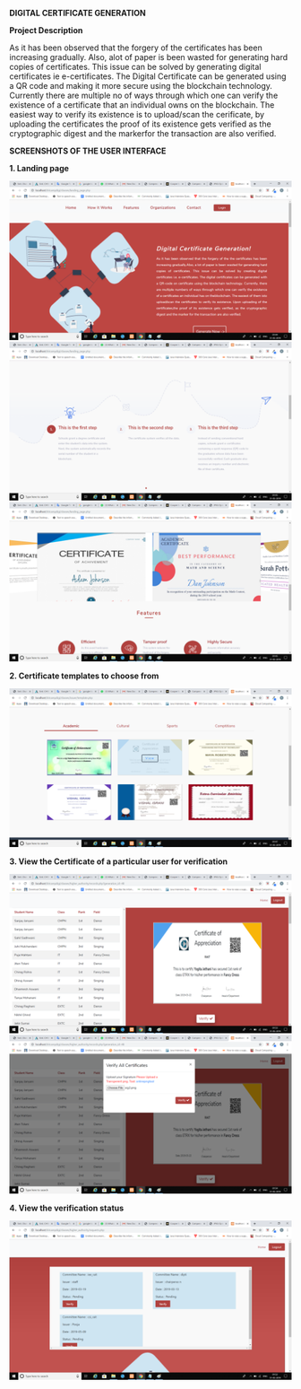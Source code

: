 <b>DIGITAL CERTIFICATE GENERATION</b>

<b>Project Description</b>

As it has been observed that the forgery of the certificates has been increasing gradually. Also, alot of paper is been wasted for generating hard copies of certificates. This issue can be solved by generating digital certificates ie e-certificates.
The Digital Certificate can be generated using a QR code and making it more secure using the blockchain technology. Currently there are multiple no of ways through which one can verify the existence of a certificate that an individual owns on the blockchain.
The easiest way to verify its existence is to upload/scan the cerificate, by uploading the certificates the proof of its existence gets verified as the cryptographic digest and the markerfor the transaction are also verified.

<b>SCREENSHOTS OF THE USER INTERFACE</b>

<b>1. Landing page</b>

<img src="screenshots/landingpg.png">

<img src="screenshots/landingpg2.png">

<img src="screenshots/landingpage3.png">

<b>2. Certificate templates to choose from</b>

<img src="screenshots/certificatetemplate.png">

<b>3. View the Certificate of a particular user for verification</b>

<img src="screenshots/edit.png">

<img src="screenshots/verify.png">

<b>4. View the verification status</b>

<img src="screenshots/verificationstatus.png">
